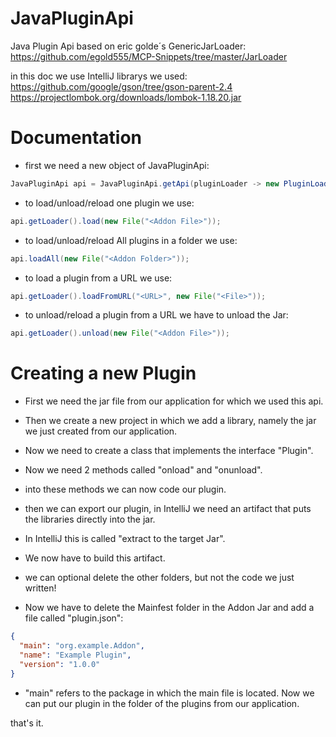 # JavaPluginApi
Java Plugin Api based on eric golde´s GenericJarLoader: https://github.com/egold555/MCP-Snippets/tree/master/JarLoader

in this doc we use IntelliJ
librarys we used:
https://github.com/google/gson/tree/gson-parent-2.4
https://projectlombok.org/downloads/lombok-1.18.20.jar

# Documentation

- first we need a new object of JavaPluginApi:
```Java
JavaPluginApi api = JavaPluginApi.getApi(pluginLoader -> new PluginLoader(), "JavaPluginApiTeam");
```

- to load/unload/reload one plugin we use:
```Java
api.getLoader().load(new File("<Addon File>"));
```

- to load/unload/reload All plugins in a folder we use:
```Java
api.loadAll(new File("<Addon Folder>"));
```

- to load a plugin from a URL we use:
```Java
api.getLoader().loadFromURL("<URL>", new File("<File>"));
```

- to unload/reload a plugin from a URL we have to unload the Jar:
```Java
api.getLoader().unload(new File("<Addon File>"));
```

# Creating a new Plugin

- First we need the jar file from our application for which we used this api.

- Then we create a new project in which we add a library, namely the jar we just created from our application.

- Now we need to create a class that implements the interface "Plugin".

- Now we need 2 methods called "onload" and "onunload".

- into these methods we can now code our plugin.

- then we can export our plugin, in IntelliJ we need an artifact that puts the libraries directly into the jar.
- In IntelliJ this is called "extract to the target Jar".

- We now have to build this artifact.

- we can optional delete the other folders, but not the code we just written!

- Now we have to delete the Mainfest folder in the Addon Jar and add a file called "plugin.json":
```Json
{
  "main": "org.example.Addon",
  "name": "Example Plugin",
  "version": "1.0.0"
}
```
- "main" refers to the package in which the main file is located.
Now we can put our plugin in the folder of the plugins from our application.

that's it.
